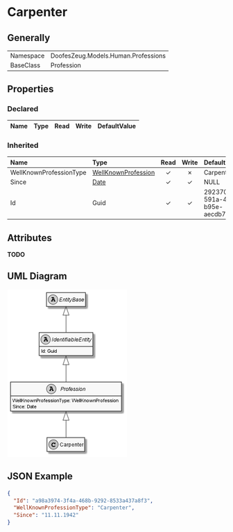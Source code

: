 ﻿# Carpenter

## Generally

|||
|:-|:-|
|Namespace|DoofesZeug.Models.Human.Professions|
|BaseClass|Profession|

## Properties

### Declared

|Name|Type|Read|Write|DefaultValue|
|:---|:---|:--:|:---:|:-----------|

### Inherited

|Name|Type|Read|Write|DefaultValue|
|:---|:---|:--:|:---:|:-----------|
|WellKnownProfessionType|[WellKnownProfession](../../Enumerations/DoofesZeug.Models.Human.Professions\WellKnownProfession.md)|&#x2713;|&#x2717;|Carpenter|
|Since|[Date](../../Models/DoofesZeug.Models.DateAndTime\Date.md)|&#x2713;|&#x2713;|NULL|
|Id|Guid|&#x2713;|&#x2713;|292370de-591a-4989-b95e-aecdb73197f3|

## Attributes

**TODO**

## UML Diagram

![Carpenter.png](./Carpenter.png "Carpenter")

## JSON Example

```json
{
  "Id": "a98a3974-3f4a-468b-9292-8533a437a8f3",
  "WellKnownProfessionType": "Carpenter",
  "Since": "11.11.1942"
}
```


